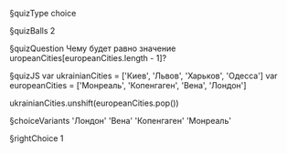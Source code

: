§quizType
choice

§quizBalls
2

§quizQuestion
Чему будет равно значение uropeanCities[europeanCities.length - 1]?


§quizJS
var ukrainianCities = ['Киев', 'Львов', 'Харьков', 'Одесса']
var europeanCities = ['Монреаль', 'Копенгаген', 'Вена', 'Лондон']

ukrainianCities.unshift(europeanCities.pop())


§choiceVariants
'Лондон'
'Вена'
'Копенгаген'
'Монреаль'


§rightChoice
1
